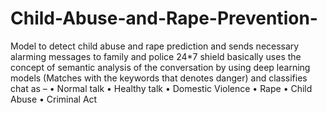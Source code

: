 # Child-Abuse-and-Rape-Prevention-
Model to detect child abuse and rape prediction and sends necessary alarming messages to family and police
24*7 shield basically uses the concept of semantic analysis of the conversation by using deep learning
models (Matches with the keywords that denotes danger) and classifies chat as –
• Normal talk
• Healthy talk
• Domestic Violence
• Rape
• Child Abuse
• Criminal Act
